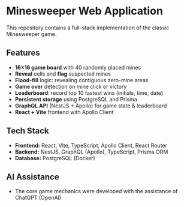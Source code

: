 # Minesweeper Web Application

This repository contains a full-stack implementation of the classic Minesweeper game.

## Features

- **16×16 game board** with 40 randomly placed mines  
- **Reveal** cells and **flag** suspected mines  
- **Flood-fill** logic: revealing contiguous zero-mine areas  
- **Game over** detection on mine click or victory  
- **Leaderboard**: record top 10 fastest wins (initials, time, date)  
- **Persistent storage** using PostgreSQL and Prisma  
- **GraphQL API** (NestJS + Apollo) for game state & leaderboard  
- **React + Vite** frontend with Apollo Client  

## Tech Stack

- **Frontend:** React, Vite, TypeScript, Apollo Client, React Router  
- **Backend:** NestJS, GraphQL (Apollo), TypeScript, Prisma ORM  
- **Database:** PostgreSQL (Docker)  


## AI Assistance
- The core game mechanics were developed with the assistance of ChatGPT (OpenAI) 